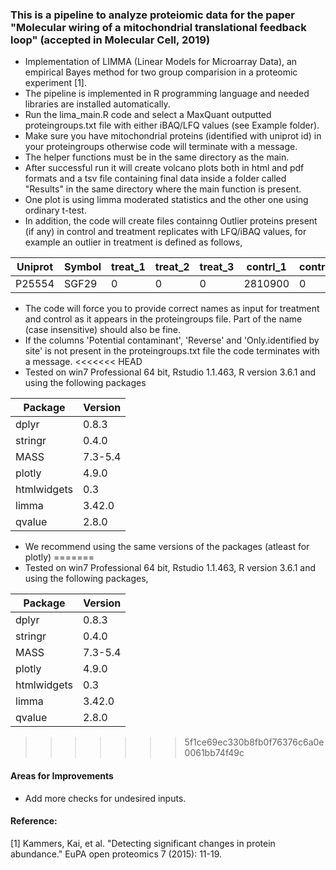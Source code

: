 ### This is a pipeline to analyze proteiomic data for the paper "Molecular wiring of a mitochondrial translational feedback loop" (accepted in Molecular Cell, 2019)

* Implementation of LIMMA (Linear Models for Microarray Data), an empirical Bayes method for two group comparision in a proteomic experiment [1].
* The pipeline is implemented in R programming language and needed libraries are installed automatically.
* Run the lima_main.R code and select a MaxQuant outputted proteingroups.txt file with either iBAQ/LFQ values (see Example folder). 
* Make sure you have mitochondrial proteins (identified with uniprot id) in your proteingroups otherwise code will terminate with a message.
* The helper functions must be in the same directory as the main. 
* After successful run it will create volcano plots both in html and pdf formats and a tsv file containing final data inside a folder called  "Results" in the same directory where the main function is present. 
* One plot is using limma moderated statistics and the other one using ordinary t-test.
* In addition, the code will create files containng Outlier proteins present (if any) in control and treatment replicates with LFQ/iBAQ values, for example an outlier in treatment is defined as follows,

 |Uniprot | Symbol  |treat_1 |  treat_2 |  treat_3 |  contrl_1 |   contrl_2  |  contrl_3|
 |--------|---------|--------|----------|----------|-----------|-------------|----------|
 |P25554   |SGF29	  |0	   |     0	  |    0     |   2810900 |	     0	   |     0    |
* The code will force you to provide correct names as input for treatment and control as it appears in the proteingroups file. Part of the name (case insensitive) should also be fine.
* If the columns 'Potential contaminant', 'Reverse' and 'Only.identified by site' is not present in the proteingroups.txt file the code terminates with a message.
<<<<<<< HEAD
* Tested on win7 Professional 64 bit, Rstudio 1.1.463, R version 3.6.1 and using the following packages

| Package  | Version |
| ------------- | ------------- |
| dplyr         | 0.8.3  |
| stringr       | 0.4.0  |
| MASS       | 7.3-5.4 |
| plotly       | 4.9.0  |
| htmlwidgets       | 0.3 |
| limma       | 3.42.0  |
| qvalue       | 2.8.0  |

* We recommend using the same versions of the packages (atleast for plotly)
=======
* Tested on win7 Professional 64 bit, Rstudio 1.1.463, R version 3.6.1 and using the following packages,

| Package       | Version       |
| ------------- | ------------- |
| dplyr         | 0.8.3         |
| stringr       | 0.4.0         |
| MASS          | 7.3-5.4       |
| plotly        | 4.9.0         |
| htmlwidgets   | 0.3           |
| limma         | 3.42.0        |
| qvalue        | 2.8.0         |
>>>>>>> 5f1ce69ec330b8fb0f76376c6a0e0061bb74f49c

#### Areas for Improvements
* Add more checks for undesired inputs.

#### Reference:
[1] Kammers, Kai, et al. "Detecting significant changes in protein abundance." EuPA open proteomics 7 (2015): 11-19.

